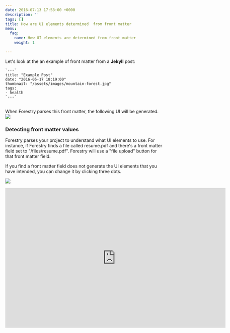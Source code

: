 ```yaml
---
date: 2016-07-13 17:58:00 +0000
description: ''
tags: []
title: How are UI elements determined  from front matter
menu:
  faq:
    name: How UI elements are determined from front matter
    weight: 1

---
```

Let's look at the an example of front matter from a **Jekyll** post:
<pre><code class="language-yml">`---`
title: "Example Post"
date: "2016-05-17 18:19:00"
thumbnail: "/assets/images/mountain-forest.jpg"
tags:
- health
`---`
</code>
</pre>
When Forestry parses this front matter, the following UI will be generated.
![][image-1]

### Detecting front matter values
Forestry parses your project to understand what UI elements to use.  For instance, if Forestry finds a file called resume.pdf and there's a front matter field set to "/files/resume.pdf". Forestry will use a "file upload" button for that front matter field.

If you find a front matter field does not generate the UI elements that you have intended, you can change it by clicking three dots.

![][image-2]

<iframe src="https://player.vimeo.com/video/179596316?title=0&byline=0&portrait=0" width="700" height="445" frameborder="0" webkitallowfullscreen mozallowfullscreen allowfullscreen></iframe>

[image-1]:	/docs/forestryio/images/forestry-field-types-ui.png
[image-2]:	/docs/forestryio/images/forestry-edit-field-type.png
